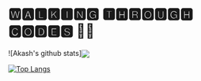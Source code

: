 # 🆆🅰🅻🅺🅸🅽🅶 🆃🅷🆁🅾🆄🅶🅷 🅲🅾🅳🅴🆂 👨‍💻

<!--
**akashrajput25/akashrajput25** is a ✨ _special_ ✨ repository because its `README.md` (this file) appears on your GitHub profile.

Here are some ideas to get you started:

- 🔭 I’m currently working on ...
- 🌱 I’m currently learning ...
- 👯 I’m looking to collaborate on ...
- 🤔 I’m looking for help with ...
- 💬 Ask me about ...
- 📫 How to reach me: ...
- 😄 Pronouns: ...
- ⚡ Fun fact: ...
-->

![Akash's github stats]<img align="center" src ="(https://github-readme-stats.vercel.app/api?username=akashrajput25&show_icons=true&theme=radical&card_width=180)">

[![Top Langs](https://github-readme-stats.vercel.app/api/top-langs/?username=akashrajput25&layout=compact)](https://github.com/akashrajput25/github-readme-stats)
